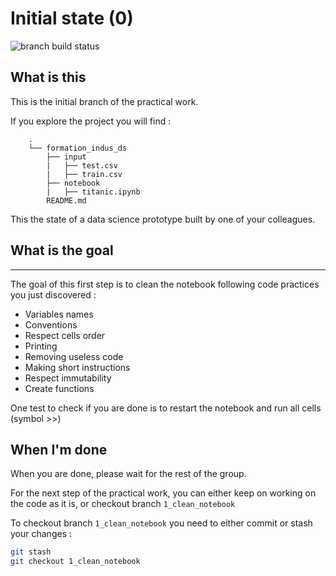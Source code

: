 # Initial state (0)

![branch build status][badge]

[badge]: https://gitlab.com/octo-technology/octo-bda/cercle-formation/dsind/badges/0_initial_state/pipeline.svg

## What is this

This is the initial branch of the practical work.

If you explore the project you will find :

```plain text
    .
    └── formation_indus_ds
        ├── input
        |   ├── test.csv
        |   ├── train.csv
        ├── notebook
        |   ├── titanic.ipynb
        README.md
```

This the state of a data science prototype built by one of your colleagues.

## What is the goal

-------------------
The goal of this first step is to clean the notebook following code practices you just discovered :

- Variables names
- Conventions
- Respect cells order
- Printing
- Removing useless code
- Making short instructions
- Respect immutability
- Create functions

One test to check if you are done is to restart the notebook and run all cells (symbol >>)

## When I'm done

When you are done, please wait for the rest of the group.

For the next step of the practical work, you can either
keep on working on the code as it is, or checkout branch `1_clean_notebook`

To checkout branch `1_clean_notebook` you need to either commit
or stash your changes :

```bash
git stash
git checkout 1_clean_notebook
```
